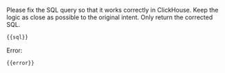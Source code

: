 Please fix the SQL query so that it works correctly in ClickHouse. Keep the logic as close as possible to the original intent. Only return the corrected SQL.

```sql
{{sql}}
```

Error:

```
{{error}}
```
